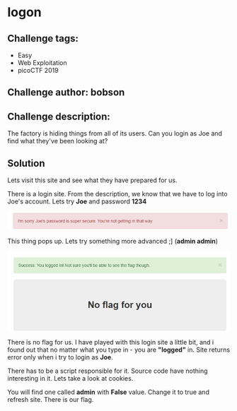 # logon
## Challenge tags:
- Easy
- Web Exploitation
- picoCTF 2019

## Challenge author: bobson
## Challenge description:
The factory is hiding things from all of its users. Can you login as Joe and find what they've been looking at?

## Solution
Lets visit this site and see what they have prepared for us.

There is a login site. From the description, we know that we have to log into Joe's account. Lets try **Joe** and password **1234**

![image missing?](./content/logon_01.png)

This thing pops up. Lets try something more advanced ;] (**admin admin**)

![image missing?](./content/logon_02.png)

There is no flag for us. I have played with this login site a little bit, and i found out that no matter what you type in - you are **"logged"** in. Site returns error only when i try to login as **Joe**.

There has to be a script responsible for it. Source code have nothing interesting in it. Lets take a look at cookies. 

You will find one called **admin** with **False** value. Change it to true and refresh site. There is our flag. 

